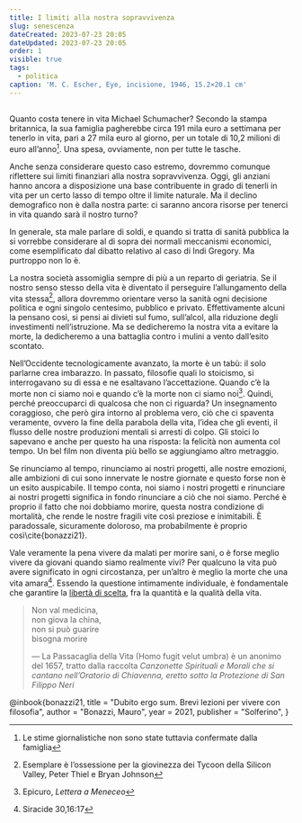 ```yaml
---
title: I limiti alla nostra sopravvivenza
slug: senescenza
dateCreated: 2023-07-23 20:05
dateUpdated: 2023-07-23 20:05
order: 1
visible: true
tags:
  - politica
caption: 'M. C. Escher, Eye, incisione, 1946, 15.2×20.1 cm'
---
```


##

<span class="newthought">Quanto costa</span> tenere in vita Michael Schumacher? Secondo la stampa britannica, la sua famiglia pagherebbe circa 191 mila euro a settimana per tenerlo in vita, pari a 27 mila euro al giorno, per un totale di 10,2 milioni di euro all’anno[^1]. Una spesa, ovviamente, non per tutte le tasche.

[^1]: Le stime giornalistiche non sono state tuttavia confermate dalla famiglia

Anche senza considerare questo caso estremo, dovremmo comunque riflettere sui limiti finanziari alla nostra sopravvivenza. Oggi, gli anziani hanno ancora a disposizione una base contribuente in grado di tenerli in vita per un certo lasso di tempo oltre il limite naturale. Ma il declino demografico non è dalla nostra parte: ci saranno ancora risorse per tenerci in vita quando sarà il nostro turno?

In generale, sta male parlare di soldi, e quando si tratta di sanità pubblica la si vorrebbe considerare al di sopra dei normali meccanismi economici, come esemplificato dal dibatto relativo al caso di Indi Gregory. Ma purtroppo non lo è.

La nostra società assomiglia sempre di più a un reparto di geriatria. Se il nostro senso stesso della vita è diventato il perseguire l’allungamento della vita stessa[^2], allora dovremmo orientare verso la sanità ogni decisione politica e ogni singolo centesimo, pubblico e privato. Effettivamente alcuni la pensano così, si pensi ai divieti sul fumo, sull’alcol, alla riduzione degli investimenti nell’istruzione. Ma se dedicheremo la nostra vita a evitare la morte, la dedicheremo a una battaglia contro i mulini a vento dall’esito scontato.

[^2]: Esemplare è l’ossessione per la giovinezza dei Tycoon della Silicon Valley, Peter Thiel e Bryan Johnson

Nell’Occidente tecnologicamente avanzato, la morte è un tabù: il solo parlarne crea imbarazzo. In passato, filosofie quali lo stoicismo, si interrogavano su di essa e ne esaltavano l’accettazione. Quando c’è la morte non ci siamo noi e quando c’è la morte non ci siamo noi[^3]. Quindi, perché preoccuparci di qualcosa che non ci riguarda? Un insegnamento coraggioso, che però gira intorno al problema vero, ciò che ci spaventa veramente, ovvero la fine della parabola della vita, l’idea che gli eventi, il flusso delle nostre produzioni mentali si arresti di colpo. Gli stoici lo sapevano e anche per questo ha una risposta: la felicità non aumenta col tempo. Un bel film non diventa più bello se aggiungiamo altro metraggio.

[^3]: Epicuro, _Lettera a Meneceo_

Se rinunciamo al tempo, rinunciamo ai nostri progetti, alle nostre emozioni, alle ambizioni di cui sono innervate le nostre giornate e questo forse non è un esito auspicabile. Il tempo conta, noi siamo i nostri progetti e rinunciare ai nostri progetti significa in fondo rinunciare a ciò che noi siamo. Perché è proprio il fatto che noi dobbiamo morire, questa nostra condizione di mortalità, che rende le nostre fragili vite così preziose e inimitabili. È paradossale, sicuramente doloroso, ma probabilmente è proprio così\cite{bonazzi21}.

Vale veramente la pena vivere da malati per morire sani, o è forse meglio vivere da giovani quando siamo realmente vivi? Per qualcuno la vita può avere significato in ogni circostanza, per un’altro è meglio la morte che una vita amara[^4]. Essendo la questione intimamente individuale, è fondamentale che garantire la [libertà  di scelta](/notes/libero/), fra la quantità e la qualità della vita.

[^4]: Siracide 30,16:17

<div class='epigraph'>

> Non val medicina,  
> non giova la china,  
> non si può guarire  
> bisogna morire <footer> — La Passacaglia della Vita (Homo fugit velut umbra) è un anonimo del 1657, tratto dalla raccolta _Canzonette Spirituali e Morali che si cantano nell’Oratorio di Chiavenna, eretto sotto la Protezione di San Filippo Neri_</footer>

</div>

<bibliography>
@inbook{bonazzi21,
  title     = "Dubito ergo sum. Brevi lezioni per vivere con filosofia",
  author    = "Bonazzi, Mauro",
  year      = 2021,
  publisher = "Solferino",
}
<bibliography>
